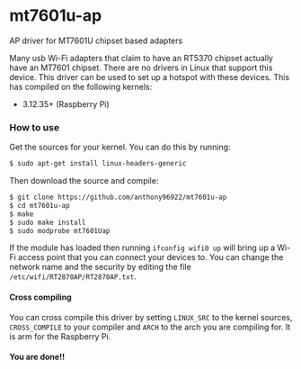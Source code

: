 # mt7601u-ap
AP driver for MT7601U chipset based adapters

Many usb Wi-Fi adapters that claim to have an RT5370 chipset actually have an MT7601 chipset. There are no drivers in Linux that support this device. This driver can be used to set up a hotspot with these devices. This has compiled on the following kernels:

- 3.12.35+ (Raspberry Pi)

### How to use
Get the sources for your kernel. You can do this by running:
````sh
$ sudo apt-get install linux-headers-generic
````
Then download the source and compile:
````sh
$ git clone https://github.com/anthony96922/mt7601u-ap
$ cd mt7601u-ap
$ make
$ sudo make install
$ sudo modprobe mt7601Uap
````

If the module has loaded then running `ifconfig wifi0 up` will bring up a Wi-Fi access point that you can connect your devices to.
You can change the network name and the security by editing the file `/etc/wifi/RT2870AP/RT2870AP.txt`.

#### Cross compiling
You can cross compile this driver by setting `LINUX_SRC` to the kernel sources, `CROSS_COMPILE` to your compiler and `ARCH` to the arch you are compiling for. It is arm for the Raspberry Pi.

#### You are done!!
